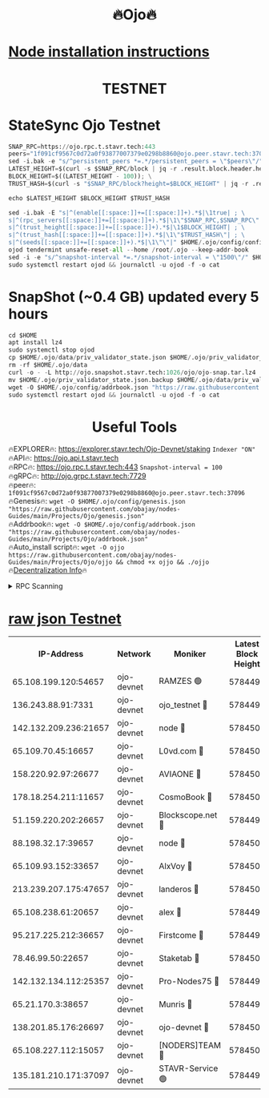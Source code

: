 <h1 align="center"> 🔥Ojo🔥</h1>

[Node installation instructions](https://github.com/obajay/nodes-Guides/tree/main/Projects/Ojo)
=

<h1 align="center"> TESTNET</h1>

# StateSync Ojo Testnet
```python
SNAP_RPC=https://ojo.rpc.t.stavr.tech:443
peers="1f091cf9567c0d72a0f93877007379e0298b8860@ojo.peer.stavr.tech:37096"
sed -i.bak -e "s/^persistent_peers *=.*/persistent_peers = \"$peers\"/" $HOME/.ojo/config/config.toml
LATEST_HEIGHT=$(curl -s $SNAP_RPC/block | jq -r .result.block.header.height); \
BLOCK_HEIGHT=$((LATEST_HEIGHT - 100)); \
TRUST_HASH=$(curl -s "$SNAP_RPC/block?height=$BLOCK_HEIGHT" | jq -r .result.block_id.hash)

echo $LATEST_HEIGHT $BLOCK_HEIGHT $TRUST_HASH

sed -i.bak -E "s|^(enable[[:space:]]+=[[:space:]]+).*$|\1true| ; \
s|^(rpc_servers[[:space:]]+=[[:space:]]+).*$|\1\"$SNAP_RPC,$SNAP_RPC\"| ; \
s|^(trust_height[[:space:]]+=[[:space:]]+).*$|\1$BLOCK_HEIGHT| ; \
s|^(trust_hash[[:space:]]+=[[:space:]]+).*$|\1\"$TRUST_HASH\"| ; \
s|^(seeds[[:space:]]+=[[:space:]]+).*$|\1\"\"|" $HOME/.ojo/config/config.toml
ojod tendermint unsafe-reset-all --home /root/.ojo --keep-addr-book
sed -i -e "s/^snapshot-interval *=.*/snapshot-interval = \"1500\"/" $HOME/.ojo/config/app.toml
sudo systemctl restart ojod && journalctl -u ojod -f -o cat
```
# SnapShot (~0.4 GB) updated every 5 hours
```python
cd $HOME
apt install lz4
sudo systemctl stop ojod
cp $HOME/.ojo/data/priv_validator_state.json $HOME/.ojo/priv_validator_state.json.backup
rm -rf $HOME/.ojo/data
curl -o - -L http://ojo.snapshot.stavr.tech:1026/ojo/ojo-snap.tar.lz4 | lz4 -c -d - | tar -x -C $HOME/.ojo --strip-components 2
mv $HOME/.ojo/priv_validator_state.json.backup $HOME/.ojo/data/priv_validator_state.json
wget -O $HOME/.ojo/config/addrbook.json "https://raw.githubusercontent.com/obajay/nodes-Guides/main/Projects/Ojo/addrbook.json"
sudo systemctl restart ojod && journalctl -u ojod -f -o cat
```
 <h1 align="center"> Useful Tools</h1>

🔥EXPLORER🔥:        https://explorer.stavr.tech/Ojo-Devnet/staking        `Indexer "ON"` \
🔥API🔥:                     https://ojo.api.t.stavr.tech \
🔥RPC🔥:                    https://ojo.rpc.t.stavr.tech:443              `Snapshot-interval = 100` \
🔥gRPC🔥:                  http://ojo.grpc.t.stavr.tech:7729 \
🔥peer🔥:                   `1f091cf9567c0d72a0f93877007379e0298b8860@ojo.peer.stavr.tech:37096` \
🔥Genesis🔥:    ```wget -O $HOME/.ojo/config/genesis.json "https://raw.githubusercontent.com/obajay/nodes-Guides/main/Projects/Ojo/genesis.json"``` \
🔥Addrbook🔥:    ```wget -O $HOME/.ojo/config/addrbook.json "https://raw.githubusercontent.com/obajay/nodes-Guides/main/Projects/Ojo/addrbook.json"``` \
🔥Auto_install script🔥: ```wget -O ojjo https://raw.githubusercontent.com/obajay/nodes-Guides/main/Projects/Ojo/ojjo && chmod +x ojjo && ./ojjo``` \
🔥[Decentralization Info](https://github.com/obajay/StateSync-snapshots/tree/main/Projects/Ojo/Decentralization)🔥



<details>
<summary>RPC Scanning</summary>

<h2 align="center"> We scan nodes in real time every 4 hours. And we provide the final result of RPC endpoints.
We cannot influence the operation of these nodes in any way. </h2>


```python
If Voting Power is higher than 0 --> then the Node is a validator of the network and may be subject to attack and be a potential threat to the chain.
```
```python
We marked such validators with a red symbol
```

</details>

[raw json Testnet](https://rpc-check.ojot.stavr.tech/ojot/rpc-ojot-result.json)
=


<table><tr><th>IP-Address</th><th>Network</th><th>Moniker</th><th>Latest Block Height</th><th>Earliest Block Height</th><th>Catching Up</th><th>Tx Index</th><th>Voting Power</th><th>Scan Time</th></tr><tr><td>65.108.199.120:54657</td><td>ojo-devnet</td><td>RAMZES 🟢</td><td>5784498</td><td>306156</td><td>False</td><td>on</td><td>0</td><td>2024-03-08T10:51:01.022528249UTC</td></tr><tr><td>136.243.88.91:7331</td><td>ojo-devnet</td><td>ojo_testnet 🔴</td><td>5784499</td><td>308845</td><td>False</td><td>on</td><td>1000</td><td>2024-03-08T10:51:08.607681313UTC</td></tr><tr><td>142.132.209.236:21657</td><td>ojo-devnet</td><td>node 🔴</td><td>5784501</td><td>350001</td><td>False</td><td>on</td><td>1999</td><td>2024-03-08T10:51:19.832578596UTC</td></tr><tr><td>65.109.70.45:16657</td><td>ojo-devnet</td><td>L0vd.com 🔴</td><td>5784502</td><td>695918</td><td>False</td><td>off</td><td>998</td><td>2024-03-08T10:51:27.323554501UTC</td></tr><tr><td>158.220.92.97:26677</td><td>ojo-devnet</td><td>AVIAONE 🔴</td><td>5784500</td><td>2754001</td><td>False</td><td>on</td><td>19926</td><td>2024-03-08T10:51:17.056626277UTC</td></tr><tr><td>178.18.254.211:11657</td><td>ojo-devnet</td><td>CosmoBook 🔴</td><td>5784501</td><td>4392001</td><td>False</td><td>off</td><td>1047</td><td>2024-03-08T10:51:22.183235428UTC</td></tr><tr><td>51.159.220.202:26657</td><td>ojo-devnet</td><td>Blockscope.net 🔴</td><td>5784498</td><td>4425001</td><td>False</td><td>on</td><td>2039</td><td>2024-03-08T10:51:00.404712072UTC</td></tr><tr><td>88.198.32.17:39657</td><td>ojo-devnet</td><td>node 🔴</td><td>5784501</td><td>4710001</td><td>False</td><td>on</td><td>104349</td><td>2024-03-08T10:51:22.414252393UTC</td></tr><tr><td>65.109.93.152:33657</td><td>ojo-devnet</td><td>AlxVoy 🔴</td><td>5784501</td><td>4943001</td><td>False</td><td>on</td><td>4491415</td><td>2024-03-08T10:51:19.617777868UTC</td></tr><tr><td>213.239.207.175:47657</td><td>ojo-devnet</td><td>landeros 🔴</td><td>5784501</td><td>4967924</td><td>False</td><td>off</td><td>11083</td><td>2024-03-08T10:51:17.273009362UTC</td></tr><tr><td>65.108.238.61:20657</td><td>ojo-devnet</td><td>alex 🔴</td><td>5784498</td><td>5131001</td><td>False</td><td>on</td><td>11359</td><td>2024-03-08T10:51:00.713254948UTC</td></tr><tr><td>95.217.225.212:36657</td><td>ojo-devnet</td><td>Firstcome 🔴</td><td>5784499</td><td>5251946</td><td>False</td><td>on</td><td>13566</td><td>2024-03-08T10:51:06.354667871UTC</td></tr><tr><td>78.46.99.50:22657</td><td>ojo-devnet</td><td>Staketab 🔴</td><td>5784502</td><td>5668501</td><td>False</td><td>on</td><td>1276</td><td>2024-03-08T10:51:27.528580862UTC</td></tr><tr><td>142.132.134.112:25357</td><td>ojo-devnet</td><td>Pro-Nodes75 🔴</td><td>5784498</td><td>5684498</td><td>False</td><td>on</td><td>24651</td><td>2024-03-08T10:51:03.633901862UTC</td></tr><tr><td>65.21.170.3:38657</td><td>ojo-devnet</td><td>Munris 🔴</td><td>5784499</td><td>5684499</td><td>False</td><td>off</td><td>20123</td><td>2024-03-08T10:51:06.002569032UTC</td></tr><tr><td>138.201.85.176:26697</td><td>ojo-devnet</td><td>ojo-devnet 🔴</td><td>5784502</td><td>5684502</td><td>False</td><td>on</td><td>1000024000</td><td>2024-03-08T10:51:27.019968118UTC</td></tr><tr><td>65.108.227.112:15057</td><td>ojo-devnet</td><td>[NODERS]TEAM 🔴</td><td>5784502</td><td>5758001</td><td>False</td><td>off</td><td>9999</td><td>2024-03-08T10:51:26.780093779UTC</td></tr><tr><td>135.181.210.171:37097</td><td>ojo-devnet</td><td>STAVR-Service 🟢</td><td>5784498</td><td>5783001</td><td>False</td><td>on</td><td>0</td><td>2024-03-08T10:51:01.339074904UTC</td></tr></table>
